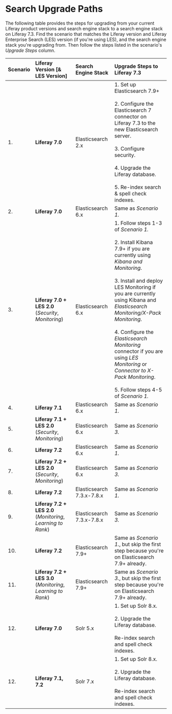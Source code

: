 # Search Upgrade Paths 

The following table provides the steps for upgrading from your current Liferay product versions and search engine stack to a search engine stack on Liferay 7.3. Find the scenario that matches the Liferay version and Liferay Enterprise Search (LES) version (if you're using LES), and the search engine stack you're upgrading from. Then follow the steps listed in the scenario's *Upgrade Steps* column.

| Scenario | Liferay Version \[& LES Version\] | Search Engine Stack | Upgrade Steps to Liferay 7.3 |
| :-- | :-------- | :---------------- | :-------------- |
| 1.  | **Liferay 7.0** | Elasticsearch 2.x | 1. Set up Elasticsearch 7.9+<br><br>2. Configure the Elasticsearch 7 connector on Liferay 7.3 to the new Elasticsearch server.<br><br>3. Configure security.<br><br>4. Upgrade the Liferay database.<br><br>5. Re-index search & spell check indexes. |
| 2.  | **Liferay 7.0** | Elasticsearch 6.x | Same as *Scenario 1.* |
| 3.  | **Liferay 7.0 + LES 2.0** (*Security*, *Monitoring*) | Elasticsearch 6.x | 1. Follow steps 1-3 of *Scenario 1.*<br><br>2. Install Kibana 7.9+ if you are currently using *Kibana and Monitoring*.<br><br>3. Install and deploy LES Monitoring if you are currently using Kibana and *Elasticsearch Monitoring/X-Pack Monitoring*.<br><br>4. Configure the *Elasticsearch Monitoring* connector if you are using *LES Monitoring* or *Connector to X-Pack Monitoring*.<br><br>5. Follow steps 4-5 of *Scenario 1.* |
| 4.  | **Liferay 7.1** | Elasticsearch 6.x | Same as *Scenario 1.* |
| 5.  | **Liferay 7.1 + LES 2.0** (*Security*, *Monitoring*) | Elasticsearch 6.x | Same as *Scenario 3.* |
| 6.  | **Liferay 7.2** | Elasticsearch 6.x | Same as *Scenario 1.* |
| 7.  | **Liferay 7.2 + LES 2.0** (*Security*, *Monitoring*) | Elasticsearch 6.x | Same as *Scenario 3.* |
| 8.  | **Liferay 7.2** | Elasticsearch 7.3.x-7.8.x | Same as *Scenario 1.* |
| 9.  | **Liferay 7.2 + LES 2.0** (*Monitoring*, *Learning to Rank*) | Elasticsearch 7.3.x-7.8.x | Same as *Scenario 3.* |
| 10. | **Liferay 7.2** | Elasticsearch 7.9+ | Same as *Scenario 1.*, but skip the first step because you're on Elasticsearch 7.9+ already. |
| 11. | **Liferay 7.2 + LES 3.0** (*Monitoring*, *Learning to Rank*) | Elasticsearch 7.9+ | Same as *Scenario 3.*, but skip the first step because you're on Elasticsearch 7.9+ already. |
| 12. | **Liferay 7.0** | Solr 5.x | 1. Set up Solr 8.x.<br><br>2. Upgrade the Liferay database.<br><br>Re-index search and spell check indexes. |
| 12. | **Liferay 7.1, 7.2** | Solr 7.x | 1. Set up Solr 8.x.<br><br>2. Upgrade the Liferay database.<br><br>Re-index search and spell check indexes. |

